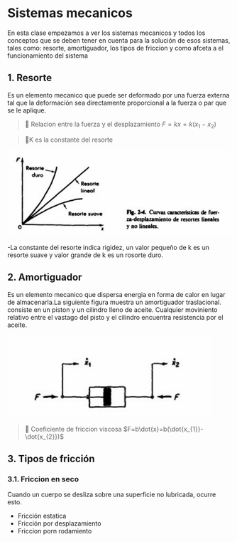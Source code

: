 # Sistemas mecanicos 
En esta clase empezamos a ver los sistemas mecanicos y todos los conceptos que se deben tener en cuenta para la solución de esos sistemas, tales como: resorte, amortiguador, los tipos de friccion y como afceta a el funcionamiento del sistema 

## 1. Resorte 
Es un elemento mecanico que puede ser deformado por una fuerza externa tal que la deformación sea directamente proporcional a la fuerza o par que se le aplique.

>🔑 Relacion entre la fuerza y el desplazamiento 
$F=kx=k(x_{1}-x_{2})$

>🔑K es la constante del resorte

![](https://github.com/diegavila00/Apuntes/blob/main/TP/image.png)

-La constante del resorte indica rigidez, un valor pequeño de k es un resorte suave y valor grande de k es un rosorte duro.

## 2. Amortiguador 
Es un elemento mecanico que dispersa energia en forma de calor en lugar de almacenarla.La siguiente figura muestra un amortiguador traslacional. consiste en un piston y un cilindro lleno de aceite. Cualquier moviniento relativo entre el vastago del pisto y el cilindro encuentra resistencia por el aceite.

![Amortiguador translacional](https://github.com/diegavila00/Apuntes/blob/main/TP/Captura%20de%20pantalla%202024-09-17%20103113.png)

>🔑 Coeficiente de friccion viscosa
>$F=b\dot{x}=b(\dot{x_{1}}-\dot{x_{2}})$

## 3. Tipos de fricción 
### 3.1. Friccion en seco 
Cuando un cuerpo se desliza sobre una superficie no lubricada, ocurre esto.

- Fricción estatica 
- Fricción por desplazamiento 
- Friccion porn rodamiento 
